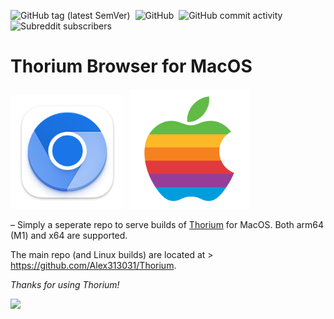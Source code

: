 ![GitHub tag (latest SemVer)](https://img.shields.io/github/v/tag/alex313031/thorium-macos?label=Version%3A) &nbsp;![GitHub](https://img.shields.io/github/license/alex313031/thorium-macos?color=green&label=License%3A) &nbsp;![GitHub commit activity](https://img.shields.io/github/commit-activity/w/alex313031/thorium?color=blueviolet&label=Commit%20Activity%3A) &nbsp;![Subreddit subscribers](https://img.shields.io/reddit/subreddit-subscribers/ChromiumBrowser?style=social)

# Thorium Browser for MacOS

<img src="https://github.com/Alex313031/Thorium-Mac/blob/main/Chromium_MacOS.png" width="182"> &nbsp;<img src="https://github.com/Alex313031/Thorium-Mac/blob/main/apple.png" width="192">

 &ndash; Simply a seperate repo to serve builds of [Thorium](https://thorium.rocks/) for MacOS. Both arm64 (M1) and x64 are supported.

The main repo (and Linux builds) are located at > https://github.com/Alex313031/Thorium.

*Thanks for using Thorium!*

<img src="https://github.com/Alex313031/Thorium/blob/main/logos/STAGING/Thorium90_504.jpg" width="200">
